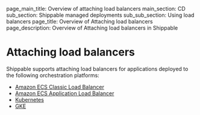 page_main_title: Overview of attaching load balancers
main_section: CD
sub_section: Shippable managed deployments
sub_sub_section: Using load balancers
page_title: Overview of Attaching load balancers
page_description: Overview of Attaching load balancers in Shippable

# Attaching load balancers

Shippable supports attaching load balancers for applications deployed to the following orchestration platforms:

* [Amazon ECS Classic Load Balancer](/deploy/lb-amazon-ecs-classic)
* [Amazon ECS Application Load Balancer](/deploy/lb-amazon-ecs-app)
* [Kubernetes](/deploy/lb-kubernetes)
* [GKE](/deploy/lb-gke)
